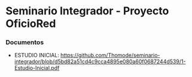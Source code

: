 # Seminario Integrador - Proyecto OficioRed
### Documentos
* ESTUDIO INICIAL: https://github.com/Thomode/seminario-integrador/blob/d5bd82a51cd4c9cca4895e080a60f0687244d539/1-Estudio-Inicial.pdf
